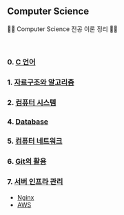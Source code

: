 ## Computer Science

🏴‍☠️ Computer Science 전공 이론 정리 🏴‍☠️

<br>

### 0. [C 언어](https://github.com/amamov/Computer-Science/tree/main/0%20C%2B%2B)
### 1. [자료구조와 알고리즘](https://github.com/amamov/Computer-Science/tree/main/1%20Algorithm)
### 2. [컴퓨터 시스템](https://github.com/amamov/cs001/tree/main/2%20Computer%20System)
### 4. [Database](https://github.com/amamov/cs001/tree/main/3%20Database)
### 5. [컴퓨터 네트워크](https://github.com/amamov/cs001/tree/main/4%20Network)
### 6. [Git의 활용](https://github.com/amamov/cs001/tree/main/5%20GIT)
### 7. [서버 인프라 관리](https://github.com/amamov/cs001/tree/main/6%20Infra)

- [Nginx](https://github.com/amamov/cs001/tree/main/6%20Infra/Nginx)
- [AWS](https://github.com/amamov/cs001/tree/main/6%20Infra/aws)

<br>

